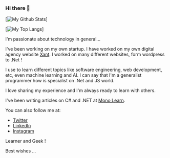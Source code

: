 ### Hi there 👋

[![My Github Stats](https://github-readme-stats.vercel.app/api?username=amzenterprise&show_icons=true&theme=dracula)]

[![My Top Langs](https://github-readme-stats.vercel.app/api/top-langs/?username=amzenterprise&layout=compact&theme=dracula)]

I'm passionate about technology in general...

I've been working on my own startup. I have worked on my own digital agency website [Xant](https://xant.ir). I worked on many different websites, form wordpress to .Net !

I use to learn different topics like software engineering, web development, etc, even machine learning and AI. I can say that I'm a generalist programmer how is specialist on .Net and JS world.

I love sharing my experience and I'm always ready to learn with others.

I've been writing articles on C# and .NET at [Mono Learn](https://monolearn.ir). 

You can also follow me at:

- [Twitter](https://twitter.com/amzenterprise)
- [LinkedIn](https://www.linkedin.com/in/amzenterprise/)
- [Instagram](https://www.instagram.com/monolearn.ir/)

Learner and Geek !

Best wishes ...
<!--
**AMZEnterprise/AMZEnterprise** is a ✨ _special_ ✨ repository because its `README.md` (this file) appears on your GitHub profile.

Here are some ideas to get you started:

- 🔭 I’m currently working on ...
- 🌱 I’m currently learning ...
- 👯 I’m looking to collaborate on ...
- 🤔 I’m looking for help with ...
- 💬 Ask me about ...
- 📫 How to reach me: ...
- 😄 Pronouns: ...
- ⚡ Fun fact: ...
-->
